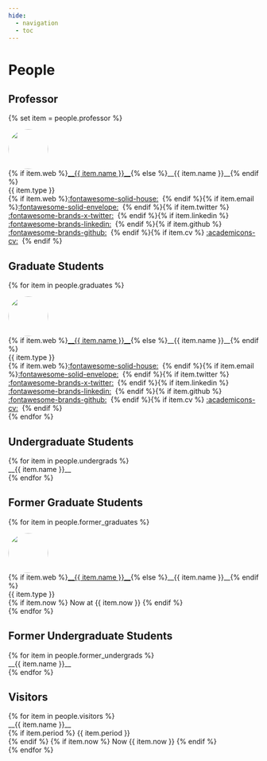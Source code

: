 ```yaml
---
hide:
  - navigation
  - toc
---
```



<style>
.people-thumbnail-cell {
    display: inline-table;
    padding-right: 12px;
    vertical-align: top;
    p { margin: 0px; }
}

.people-description-cell {
    display: inline-table;
    vertical-align: top;
    p { margin: 0px; }
}

.people-thumbnail {
    width: 80px;
    border-radius: 50%;
    -moz-background-clip: padding;
    -webkit-background-clip: padding-box;
    background-clip: padding-box
}
</style>


# People

## Professor

<div class="grid" markdown>

{% set item = people.professor %}
<div class="card" markdown>
<div class="people-thumbnail-cell" markdown>
<img class="people-thumbnail" src="../assets/profile/{{ item.name }}.png" markdown>
</div>
<div class="people-description-cell" markdown>
{% if item.web %}<a href="{{ item.web }}" target="_blank">__{{ item.name }}__</a>{% else %}__{{ item.name }}__{% endif %}<br>
{{ item.type }}<br>
{% if item.web %}<a href="{{ item.web }}" target="_blank">:fontawesome-solid-house:</a>&nbsp; {% endif %}{% if item.email %}<a href="mailto:{{ item.email }}" target="_top">:fontawesome-solid-envelope:</a>&nbsp; {% endif %}{% if item.twitter %} <a href="{{ item.twitter }}" target="_blank">:fontawesome-brands-x-twitter:</a>&nbsp; {% endif %}{% if item.linkedin %} <a href="{{ item.linkedin }}" target="_blank">:fontawesome-brands-linkedin:</a>&nbsp; {% endif %}{% if item.github %} <a href="{{ item.github }}" target="_blank">:fontawesome-brands-github:</a>&nbsp; {% endif %}{% if item.cv %} <a href="{{ item.cv }}" target="_blank">:academicons-cv:</a>&nbsp; {% endif %}
</div>
</div>

</div>


## Graduate Students

<div class="grid" markdown>

{% for item in people.graduates %}
<div class="card" markdown>
<div class="people-thumbnail-cell" markdown>
<img class="people-thumbnail" src="../assets/profile/{{ item.name }}.png" markdown>
</div>
<div class="people-description-cell" markdown>
{% if item.web %}<a href="{{ item.web }}" target="_blank">__{{ item.name }}__</a>{% else %}__{{ item.name }}__{% endif %}<br>
{{ item.type }}<br>
{% if item.web %}<a href="{{ item.web }}" target="_blank">:fontawesome-solid-house:</a>&nbsp; {% endif %}{% if item.email %}<a href="mailto:{{ item.email }}" target="_top">:fontawesome-solid-envelope:</a>&nbsp; {% endif %}{% if item.twitter %} <a href="{{ item.twitter }}" target="_blank">:fontawesome-brands-x-twitter:</a>&nbsp; {% endif %}{% if item.linkedin %} <a href="{{ item.linkedin }}" target="_blank">:fontawesome-brands-linkedin:</a>&nbsp; {% endif %}{% if item.github %} <a href="{{ item.github }}" target="_blank">:fontawesome-brands-github:</a>&nbsp; {% endif %}{% if item.cv %} <a href="{{ item.cv }}" target="_blank">:academicons-cv:</a>&nbsp; {% endif %}
</div>
</div>
{% endfor %}

</div>


## Undergraduate Students

<div class="grid" markdown>
{% for item in people.undergrads %}
<div class="card" markdown>
__{{ item.name }}__
</div>
{% endfor %}
</div>


## Former Graduate Students

<div class="grid" markdown>

{% for item in people.former_graduates %}
<div class="card" markdown>
<div class="people-thumbnail-cell" markdown>
<img class="people-thumbnail" src="../assets/profile/{{ item.name }}.png" markdown>
</div>
<div class="people-description-cell" markdown>
{% if item.web %}<a href="{{ item.web }}" target="_blank">__{{ item.name }}__</a>{% else %}__{{ item.name }}__{% endif %}<br>
{{ item.type }}<br>
{% if item.now %} Now at {{ item.now }} {% endif %}
</div>
</div>
{% endfor %}

</div>


## Former Undergraduate Students

<div class="grid" markdown>
{% for item in people.former_undergrads %}
<div class="card" markdown>
__{{ item.name }}__
</div>
{% endfor %}
</div>


## Visitors

<div class="grid" markdown>
{% for item in people.visitors %}
<div class="card" markdown>
__{{ item.name }}__<br>
{% if item.period %} {{ item.period }}<br> {% endif %}
{% if item.now %} Now {{ item.now }} {% endif %}
</div>
{% endfor %}
</div>
